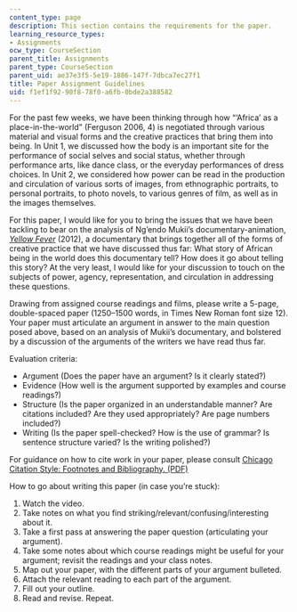 ```yaml
---
content_type: page
description: This section contains the requirements for the paper.
learning_resource_types:
- Assignments
ocw_type: CourseSection
parent_title: Assignments
parent_type: CourseSection
parent_uid: ae37e3f5-5e19-1886-147f-7dbca7ec27f1
title: Paper Assignment Guidelines
uid: f1ef1f92-90f8-78f0-a6fb-0bde2a388582
---
```


For the past few weeks, we have been thinking through how “‘Africa’ as a place-in-the-world” (Ferguson 2006, 4) is negotiated through various material and visual forms and the creative practices that bring them into being. In Unit 1, we discussed how the body is an important site for the performance of social selves and social status, whether through performance arts, like dance class, or the everyday performances of dress choices. In Unit 2, we considered how power can be read in the production and circulation of various sorts of images, from ethnographic portraits, to personal portraits, to photo novels, to various genres of film, as well as in the images themselves.

For this paper, I would like for you to bring the issues that we have been tackling to bear on the analysis of Ng’endo Mukii’s documentary-animation, _[Yellow Fever](https://vimeo.com/122574484)_ (2012), a documentary that brings together all of the forms of creative practice that we have discussed thus far: What story of African being in the world does this documentary tell? How does it go about telling this story? At the very least, I would like for your discussion to touch on the subjects of power, agency, representation, and circulation in addressing these questions.

Drawing from assigned course readings and films, please write a 5-page, double-spaced paper (1250–1500 words, in Times New Roman font size 12). Your paper must articulate an argument in answer to the main question posed above, based on an analysis of Mukii’s documentary, and bolstered by a discussion of the arguments of the writers we have read thus far.

Evaluation criteria:

*   Argument (Does the paper have an argument? Is it clearly stated?)
*   Evidence (How well is the argument supported by examples and course readings?)
*   Structure (Is the paper organized in an understandable manner? Are citations included? Are they used appropriately? Are page numbers included?)
*   Writing (Is the paper spell-checked? How is the use of grammar? Is sentence structure varied? Is the writing polished?)

For guidance on how to cite work in your paper, please consult [Chicago Citation Style: Footnotes and Bibliography. (PDF)](https://politics.ucsc.edu/undergraduate/chicago%20style%20guide.pdf)

How to go about writing this paper (in case you’re stuck):

1.  Watch the video.
2.  Take notes on what you find striking/relevant/confusing/interesting about it.
3.  Take a first pass at answering the paper question (articulating your argument).
4.  Take some notes about which course readings might be useful for your argument; revisit the readings and your class notes.
5.  Map out your paper, with the different parts of your argument bulleted.
6.  Attach the relevant reading to each part of the argument.
7.  Fill out your outline.
8.  Read and revise. Repeat.